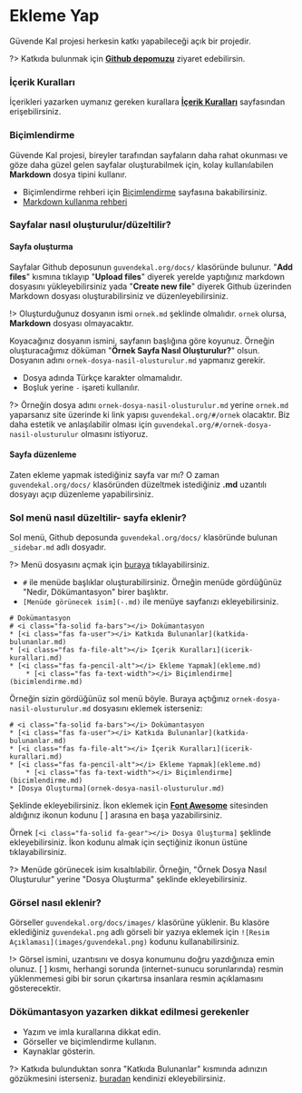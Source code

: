 # Ekleme Yap

Güvende Kal projesi herkesin katkı yapabileceği açık bir projedir.

?> Katkıda bulunmak için [**Github depomuzu**](https://github.com/GokturkTalha/guvendekal.org) ziyaret edebilirsin.

### İçerik Kuralları

İçerikleri yazarken uymanız gereken kurallara [**İçerik Kuralları**](https://guvendekal.org/#/icerik-kurallari) sayfasından erişebilirsiniz.

### Biçimlendirme

Güvende Kal projesi, bireyler tarafından sayfaların daha rahat okunması ve göze daha güzel gelen sayfalar oluşturabilmek için, kolay kullanılabilen **Markdown** dosya tipini kullanır.

- Biçimlendirme rehberi için [Biçimlendirme](bicimlendirme.md) sayfasına bakabilirsiniz.
- [Markdown kullanma rehberi](https://www.markdownguide.org/)

### Sayfalar nasıl oluşturulur/düzeltilir?

#### Sayfa oluşturma

Sayfalar Github deposunun `guvendekal.org/docs/` klasöründe bulunur. "**Add files**" kısmına tıklayıp "**Upload files**" diyerek yerelde yaptığınız markdown dosyasını yükleyebilirsiniz yada "**Create new file**" diyerek Github üzerinden Markdown dosyası oluşturabilirsiniz ve düzenleyebilirsiniz.

!> Oluşturduğunuz dosyanın ismi `ornek.md` şeklinde olmalıdır. `ornek` olursa, **Markdown** dosyası olmayacaktır. 

Koyacağınız dosyanın ismini, sayfanın başlığına göre koyunuz. Örneğin oluşturacağımız döküman "**Örnek Sayfa Nasıl Oluşturulur?**" olsun. Dosyanın adını `ornek-dosya-nasil-olusturulur.md` yapmanız gerekir.

- Dosya adında Türkçe karakter olmamalıdır.
- Boşluk yerine `-` işareti kullanılır.

?> Örneğin dosya adını `ornek-dosya-nasil-olusturulur.md` yerine `ornek.md` yaparsanız site üzerinde ki link yapısı `guvendekal.org/#/ornek` olacaktır. Biz daha estetik ve anlaşılabilir olması için `guvendekal.org/#/ornek-dosya-nasil-olusturulur` olmasını istiyoruz.

#### Sayfa düzenleme

Zaten ekleme yapmak istediğiniz sayfa var mı? O zaman `guvendekal.org/docs/` klasöründen düzeltmek istediğiniz **.md** uzantılı dosyayı açıp düzenleme yapabilirsiniz. 

### Sol menü nasıl düzeltilir- sayfa eklenir?

Sol menü, Github deposunda `guvendekal.org/docs/` klasöründe bulunan `_sidebar.md` adlı dosyadır.

?> Menü dosyasını açmak için [buraya](https://github.com/GokturkTalha/guvendekal.org/edit/main/docs/_sidebar.md) tıklayabilirsiniz.

- `#` ile menüde başlıklar oluşturabilirsiniz. Örneğin menüde gördüğünüz "Nedir, Dökümantasyon" birer başlıktır.
- `[Menüde görünecek isim](-.md)` ile menüye sayfanızı ekleyebilirsiniz.

```
# Dokümantasyon
# <i class="fa-solid fa-bars"></i> Dokümantasyon
* [<i class="fas fa-user"></i> Katkıda Bulunanlar](katkida-bulunanlar.md)
* [<i class="fas fa-file-alt"></i> İçerik Kuralları](icerik-kurallari.md)
* [<i class="fas fa-pencil-alt"></i> Ekleme Yapmak](ekleme.md)
    * [<i class="fas fa-text-width"></i> Biçimlendirme](bicimlendirme.md)
```

Örneğin sizin gördüğünüz sol menü böyle. Buraya açtığınız `ornek-dosya-nasil-olusturulur.md` dosyasını eklemek isterseniz:

```
# <i class="fa-solid fa-bars"></i> Dokümantasyon
* [<i class="fas fa-user"></i> Katkıda Bulunanlar](katkida-bulunanlar.md)
* [<i class="fas fa-file-alt"></i> İçerik Kuralları](icerik-kurallari.md)
* [<i class="fas fa-pencil-alt"></i> Ekleme Yapmak](ekleme.md)
    * [<i class="fas fa-text-width"></i> Biçimlendirme](bicimlendirme.md)
* [Dosya Oluşturma](ornek-dosya-nasil-olusturulur.md)
```

Şeklinde ekleyebilirsiniz. İkon eklemek için [**Font Awesome**](https://fontawesome.com/icons) sitesinden aldığınız ikonun kodunu [ ] arasına en başa yazabilirsiniz. 

Örnek `[<i class="fa-solid fa-gear"></i> Dosya Oluşturma]` şeklinde ekleyebilirsiniz. İkon kodunu almak için seçtiğiniz ikonun üstüne tıklayabilirsiniz.
 
?> Menüde görünecek isim kısaltılabilir. Örneğin, "Örnek Dosya Nasıl Oluşturulur" yerine "Dosya Oluşturma" şeklinde ekleyebilirsiniz.

### Görsel nasıl eklenir?

Görseller `guvendekal.org/docs/images/` klasörüne yüklenir. Bu klasöre eklediğiniz `guvendekal.png` adlı görseli bir yazıya eklemek için `![Resim Açıklaması](images/guvendekal.png)` kodunu kullanabilirsiniz. 

!> Görsel ismini, uzantısını ve dosya konumunu doğru yazdığınıza emin olunuz. [ ] kısmı, herhangi sorunda (internet-sunucu sorunlarında) resmin yüklenmemesi gibi bir sorun çıkartırsa insanlara resmin açıklamasını gösterecektir.

### Dökümantasyon yazarken dikkat edilmesi gerekenler

- Yazım ve imla kurallarına dikkat edin.
- Görseller ve biçimlendirme kullanın.
- Kaynaklar gösterin.

?> Katkıda bulunduktan sonra "Katkıda Bulunanlar" kısmında adınızın gözükmesini isterseniz. [buradan](https://github.com/GokturkTalha/guvendekal.org/blob/main/docs/katki.md) kendinizi ekleyebilirsiniz.



